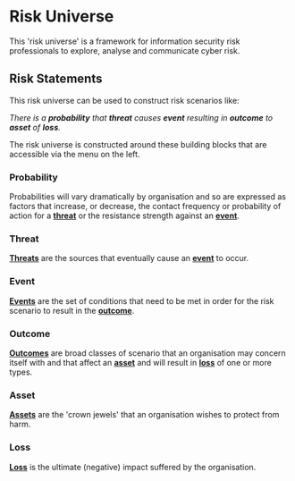 # Risk Universe

This 'risk universe' is a framework for information security risk professionals to explore, analyse and communicate cyber risk.

## Risk Statements

This risk universe can be used to construct risk scenarios like:

_There is a **probability** that **threat** causes **event** resulting in **outcome** to **asset** of **loss**._

The risk universe is constructed around these building blocks that are accessible via the menu on the left.

### Probability

Probabilities will vary dramatically by organisation and so are expressed as factors that increase, or decrease, the contact frequency or probability of action for a **[threat](/threat)** or the resistance strength against an **[event](/event)**.

### Threat

**[Threats](/threat)** are the sources that eventually cause an **[event](/event)** to occur.

### Event

**[Events](/event)** are the set of conditions that need to be met in order for the risk scenario to result in the **[outcome](/outcome)**.

### Outcome

**[Outcomes](/outcome)** are broad classes of scenario that an organisation may concern itself with and that affect an **[asset](/asset)** and will result in **[loss](/loss)** of one or more types.

### Asset

**[Assets](/asset)** are the 'crown jewels' that an organisation wishes to protect from harm.

### Loss

**[Loss](/loss)** is the ultimate (negative) impact suffered by the organisation.
